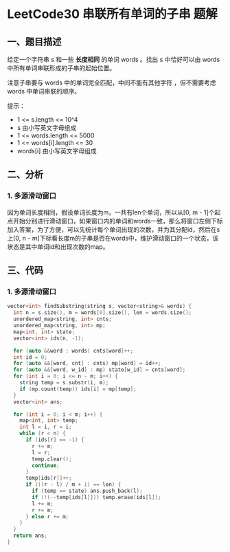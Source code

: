 # LeetCode30 串联所有单词的子串 题解

## 一、题目描述

给定一个字符串 s 和一些 **长度相同** 的单词 words 。找出 s 中恰好可以由 words 中所有单词串联形成的子串的起始位置。

注意子串要与 words 中的单词完全匹配，中间不能有其他字符 ，但不需要考虑 words 中单词串联的顺序。

提示：

+ 1 <= s.length <= 10^4
+ s 由小写英文字母组成
+ 1 <= words.length <= 5000
+ 1 <= words[i].length <= 30
+ words[i] 由小写英文字母组成




## 二、分析

### 1. 多源滑动窗口

因为单词长度相同，假设单词长度为m，一共有len个单词，所以从[0, m - 1]个起点开始分别进行滑动窗口，如果窗口内的单词和words一致，那么将窗口左侧下标加入答案，为了方便，可以先统计每个单词出现的次数，并为其分配id，然后在s上[0, n - m]下标看长度m的子串是否在words中，维护滑动窗口的一个状态，该状态是其中单词id和出现次数的map。



## 三、代码

### 1. 多源滑动窗口

```c++
vector<int> findSubstring(string s, vector<string>& words) {
  int n = s.size(), m = words[0].size(), len = words.size();
  unordered_map<string, int> cnts;
  unordered_map<string, int> mp;
  map<int, int> state;
  vector<int> ids(n, -1);

  for (auto &&word : words) cnts[word]++;
  int id = 0;
  for (auto &&[word, cnt] : cnts) mp[word] = id++;
  for (auto &&[word, w_id] : mp) state[w_id] = cnts[word];
  for (int i = 0; i <= n - m; i++) {
    string temp = s.substr(i, m);
    if (mp.count(temp)) ids[i] = mp[temp];
  }
  vector<int> ans;

  for (int i = 0; i < m; i++) {
    map<int, int> temp;
    int l = i, r = i;
    while (r < n) {
      if (ids[r] == -1) {
        r += m;
        l = r;
        temp.clear();
        continue;
      }
      temp[ids[r]]++;
      if (((r - l) / m + 1) == len) {
        if (temp == state) ans.push_back(l);
        if (!(--temp[ids[l]])) temp.erase(ids[l]);
        l += m;
        r += m;
      } else r += m;
    }
  }
  return ans;
}
```



